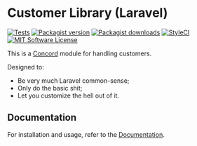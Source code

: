 # Customer Library (Laravel)

[![Tests](https://img.shields.io/github/actions/workflow/status/artkonekt/customer/tests.yml?branch=2.x&style=flat-square)](https://github.com/artkonekt/customer/actions?query=workflow%3Atests)
[![Packagist version](https://img.shields.io/packagist/v/konekt/customer.svg?style=flat-square)](https://packagist.org/packages/konekt/customer)
[![Packagist downloads](https://img.shields.io/packagist/dt/konekt/customer.svg?style=flat-square)](https://packagist.org/packages/konekt/customer)
[![StyleCI](https://styleci.io/repos/112073400/shield?branch=master)](https://styleci.io/repos/112073400)
[![MIT Software License](https://img.shields.io/badge/license-MIT-blue.svg?style=flat-square)](LICENSE.md)

This is a [Concord](https://github.com/artkonekt/concord) module for handling customers.

Designed to:

- Be very much Laravel common-sense;
- Only do the basic shit;
- Let you customize the hell out of it.

## Documentation

For installation and usage, refer to the [Documentation](https://konekt.dev/customer).

